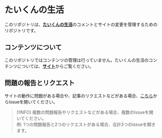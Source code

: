 # たいくんの生活

このリポジトリは、[**たいくんの生活**](https://www.taikun-life.com/)のコメントとサイトの変更を管理するためのリポジトリです。

## コンテンツについて
このリポジトリではコンテンツの管理は行っていません。たいくんの生活のコンテンツについては、[**サイト**](https://www.taikun-life.com/)からご覧ください。

## 問題の報告とリクエスト
サイトの動作に問題がある場合や、記事のリクエストなどがある場合、[こちら](https://github.com/taikun114/taikun-life/issues/new/choose)からIssueを開いてください。

> [!INFO]
> 複数の問題報告やリクエストなどがある場合、複数のIssueを開いてください。\
> 例: 1つの問題報告と2つのリクエストがある場合、合計3つのIssueを開きます。